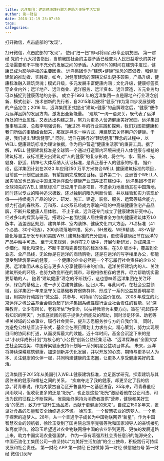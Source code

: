 ```yaml
---
title: 远洋集团：建筑健康践行敢为先助力美好生活实现
author: 第一财经
date: 2018-12-19 23:07:50
tags: 
categories: 
---
```

打开微信，点击底部的“发现”，
<!-- more -->
打开微信，点击底部的“发现”，
使用“扫一扫”即可将网页分享至朋友圈。
第一财经
党的十九大报告指出，当前我国社会的主要矛盾已经变为人民日益增长的美好生活需要和不平衡不充分的发展之间的矛盾。人的90%的时间在建筑中度过，健康已成为影响幸福的主要因素。
远洋集团作为“建筑•健康”理念的首倡者，和健康建筑的推动者、实践者。如今，对健康建筑的深耕又结出更多硕果，产品升级，健康标准融入建筑灵魂；模式升级，多元发展丰富健康内涵；文化升级，健康标签贯穿企业内外；远洋地产、远洋商业、远洋服务、远洋资本、远洋营造，五元业务均可以捕捉到健康落地的身影。
成立于1993 年的远洋集团一直是房地产行业理念创新、模式创新、技术创新的先行者，自2015年起便将“健康”作为第四步发展战略的产品定位；2016 年，远洋集团正式提出“建筑•健康”的品牌理念后，“健康”便作为远洋品牌的发展方向，激发出全新能量。
“建筑”一词一语双关，既代表了远洋所处的行业属性，又表达出构建之意，努力为更多人营造健康美好家园。远洋集团董事局主席、总裁李明强调称，“通过25 年的行业实践和探索，我们力图把健康和我们所做的事情结合起来，那就是寻求一种方式，用建筑去关怀用户的健康。于是，我们提出‘建筑健康’。”
同时，远洋在践行的“建筑健康”理念的过程中，以WELL 健康建筑标准为理论依据，作为用户营造“健康生活家”的重要工具。据了解，WELL 健康建筑标准是全球第一个通过打造室内环境来提升人体健康与福祉的建筑标准，该标准更突出建筑对“人的健康”的复杂影响，将空气、水、营养、光、健身、舒适、精神七大体系纳入认证标准，是真正基于人的健康的标准。
据介绍，远洋集团计划在2020 年应用250 万平方米符合WELL 健康建筑标准的项目，目前这一计划进展迅速，有望提前完成既定目标。世界第二个、亚洲首个WELL人居实验室也已落址中国北京远洋盈创健康产业园并正在建设中。
远洋集团不仅将全球领先的WELL 建筑标准广泛应用于自身项目、不遗余力地推动其在中国落地，同时还以专业的精神追求极致，还以独到的眼光判断价值，并以经验和实力实现价值——持续提升产品的设计、研发、施工、建造、装修、服务、运营等综合能力，倾力打造的春秋系、万和系、山水系已经成为家喻户晓的中高端健康住宅产品品牌，不断升级健康人居体验。
不止于此，远洋还专门成立了健康建筑研究中心，经过多年的探索与研究，搭建起一套围绕国人居住需求全方位的健康建筑体系1.0版本，涵盖园区规划、建筑单体、室内装饰、健康文化四大方面，71项标准（41个必选、30个可选），200余项落地举措。另外，5H景观、WER精装、4S+W智能化等自主研发专利和美国WELL建筑标准的充分应用，更使得健康细节在远洋的产品中触手可及。
至于未来规划，远洋在2.0 版中，开展创新研发，对成果进一步细化、精化和深化，不断丰富和完善现有的标准体系。在3.0 版本中，覆盖到全业态、全产品线，无论你是在远洋的商场购物，还是在远洋的写字楼里办公，都能享受到建筑带来的健康。
一个健康的企业必然是一个不忘履行社会责任的企业公民。远洋集团从未忘记与更多人分享健康带来的价值。远洋关怀建筑内的人、关注建筑所处的环境，也努力改变所在的城市，珍视相依相存的世界，尽力帮助切实需要帮助的人。
随着“建筑健康”理念的不断践行，这也意味着远洋集团在关注环保、绿色的基础上，进一步关注建筑健康，回归人本。与此同时，在社会公益领域，远洋集团十年来坚守关注基础教育弱势群体，形成了一系列公益慈善明星项目，用实际行动践行“微公益、共参与、可持续”的公益价值观。
2008 年成立的北京远洋之帆公益基金会肩负起了远洋集团系统性履行企业社会责任的智能，以“深耕教育，让少有所长，老有所依”为使命，以扶持教育为主要方向，旨在“托起孩子有知识的明天”，为家庭贫困的孩子提供力所能及的帮助，同时涉足环保、助老等相关领域的公益事业，履行社会责任，提升志愿服务参与方的自我价值。
同时，为避免公益慈善流于形式，基金会在项目策划上力求务实，精心策划，努力实现项目间的协同和打通，从而发挥最大的效能。近十年时间，基金会沉淀下来的是以“小伙伴成长计划”为核心的“小公民”创新公益征集活动、“远洋探海者”全国大学生社会实践奖、中国脊梁健康支持计划等一系列明星公益项目体系。
未来，远洋将持续深耕建筑健康，加速创新并优化发展，并以开放的心态、期待与更多以人为本、关注健康的伙伴一起，共同构建健康的生态圈，让更多人享受健康美好的生活。
 
 
远洋集团于2015年从美国引入WELL健康建筑标准，立足医学研究，探索建筑与其居住者的健康和福祉之间的关系。
“疾病夺走了我的健康，却更坚定了我的信念。”蒋青春说。作为内蒙古自治区开鲁县的一名基层法官，35年来，蒋青春虽经风雨坎坷，但收获更多的还是“阳光”，也正是这些“阳光”激励着他在公正司法、司法为民的征程上不断探索。
雀巢始终秉持为消费者提供“营养，健康和美好生活”的愿景，致力于“提升生活品质，贡献于更健康的未来”。自成立150多年来，雀巢对食品的质量和安全始终追求不懈。
徐珍玉，一个智慧农业的筑梦人，一个勇于探索的追梦人。28年，从一个普通学子成长为中国物联网界“新星”。作为中国智慧农业的领航者，徐珍玉受到了国务院总理李克强等党和国家领导人的亲切接见和高度评价。徐珍玉希望通过农业物联网将中国的农业带到更高、更快的发展道路上来，助力中国实现农业强国梦。
作为一家有着强烈社会责任意识的能源央企，中国石油化工集团公司一直坚持以“为美好生活加油”的企业使命，积极践行可持续发展和社会责任。
第一财经
APP
第一财经
日报微博
第一财经
微信服务号
第一财经
微信订阅号
